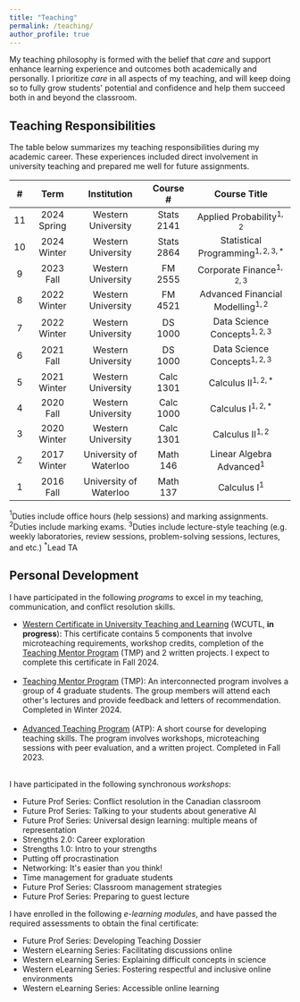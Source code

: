```yaml
---
title: "Teaching"
permalink: /teaching/
author_profile: true
---
```


My teaching philosophy is formed with the belief that *care* and support enhance learning experience and outcomes both academically and personally. I prioritize *care* in all aspects of my teaching, and will keep doing so to fully grow students' potential and confidence and help them succeed both in and beyond the classroom.

Teaching Responsibilities
------
The table below summarizes my teaching responsibilities during my academic career. These experiences included direct involvement in university teaching and prepared me well for future assignments.

| #  | Term        | Institution        | Course #   | Course Title                 |
|:------:|:------:|:------:|:------:|:------:|
|11| 2024 Spring | Western University | Stats 2141 | Applied Probability$^{1,2}$
10 | 2024 Winter | Western University | Stats 2864 | Statistical Programming$^{1,2,3,*}$
9 | 2023 Fall | Western University | FM 2555 | Corporate Finance$^{1,2,3}$
8 | 2022 Winter | Western University | FM 4521 | Advanced Financial Modelling$^{1,2}$
7 | 2022 Winter | Western University | DS 1000 | Data Science Concepts$^{1,2,3}$
6 | 2021 Fall | Western University | DS 1000 | Data Science Concepts$^{1,2,3}$
5 | 2021 Winter | Western University | Calc 1301 | Calculus II$^{1,2,*}$
4 | 2020 Fall | Western University | Calc 1000 | Calculus I$^{1,2,*}$
3 | 2020 Winter | Western University | Calc 1301 | Calculus II$^{1,2}$
2 | 2017 Winter | University of Waterloo | Math 146 | Linear Algebra Advanced$^1$
1| 2016 Fall | University of Waterloo | Math 137 | Calculus I$^1$
$^1$Duties include office hours (help sessions) and marking assignments.
$^2$Duties include marking exams.
$^3$Duties include lecture-style teaching (e.g. weekly laboratories, review sessions, problem-solving sessions, lectures, and etc.)
$^*$Lead TA

Personal Development
------
I have participated in the following *programs* to excel in my teaching, communication, and conflict resolution skills.
 * [Western Certificate in University Teaching and Learning](https://teaching.uwo.ca/programs/certificates/cutl.html) (WCUTL, **in progress**): This certificate contains 5 components that involve microteaching requirements, workshop credits, completion of the [Teaching Mentor Program](https://teaching.uwo.ca/programs/allprograms/teachingmentor.html) (TMP) and 2 written projects. I expect to complete this certificate in Fall 2024.  <br/><br/>
 * [Teaching Mentor Program](https://teaching.uwo.ca/programs/allprograms/teachingmentor.html) (TMP): An interconnected program involves a group of 4 graduate students. The group members will attend each other's lectures and provide feedback and letters of recommendation. Completed in Winter 2024. <br/><br/>
 * [Advanced Teaching Program](https://teaching.uwo.ca/programs/allprograms/atp.html) (ATP): A short course for developing teaching skills. The program involves workshops, microteaching sessions with peer evaluation, and a written project. Completed in Fall 2023. <br/><br/>

I have participated in the following synchronous *workshops*:
* Future Prof Series: Conflict resolution in the Canadian classroom
* Future Prof Series: Talking to your students about generative AI
* Future Prof Series: Universal design learning: multiple means of representation
* Strengths 2.0: Career exploration
* Strengths 1.0: Intro to your strengths
* Putting off procrastination
* Networking: It's easier than you think!
* Time management for graduate students
* Future Prof Series: Classroom management strategies
* Future Prof Series: Preparing to guest lecture

I have enrolled in the following *e-learning modules*, and have passed the required assessments to obtain the final certificate:
* Future Prof Series: Developing Teaching Dossier
* Western eLearning Series: Facilitating discussions online
* Western eLearning Series: Explaining difficult concepts in science
* Western eLearning Series: Fostering respectful and inclusive online environments
* Western eLearning Series: Accessible online learning

